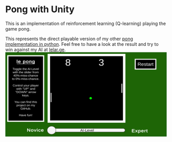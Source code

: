 # Pong with Unity

This is an implementation of reinforcement learning (Q-learning) playing the game pong.

This represents the direct playable version of my other [pong implementation in python](https://github.com/le-tim/le_pong.git).
Feel free to have a look at the result and try to win against my AI at [lelar.ge](https://pong.lelar.ge).
![game](game.png)
